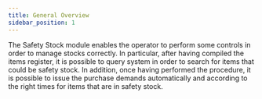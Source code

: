```yaml
---
title: General Overview
sidebar_position: 1
---
```


The Safety Stock module enables the operator to perform some controls in order to manage stocks correctly. In particular, after having compiled the items register, it is possible to query system in order to search for items that could be safety stock. In addition, once having performed the procedure, it is possible to issue the purchase demands automatically and according to the right times for items that are in safety stock.






